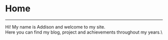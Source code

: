 # Home
***
Hi! My name is Addison and welcome to my site.\
Here you can find my blog, project and achievements throughout my years.\
